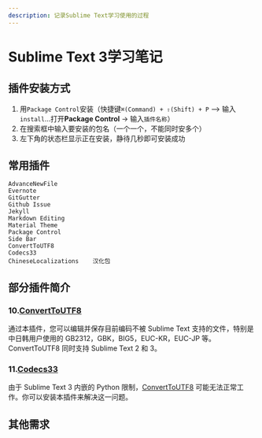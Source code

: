 ```yaml
---
description: 记录Sublime Text学习使用的过程
---
```


# Sublime Text 3学习笔记

## 插件安装方式

1. 用`Package Control`安装（快捷键`⌘(Command) + ⇧(Shift) + P` –&gt; 输入 `install`…打开**Package Control** -&gt; 输入`插件名称`）
2. 在搜索框中输入要安装的包名（一个一个，不能同时安多个）
3. 左下角的状态栏显示正在安装，静待几秒即可安装成功

## 常用插件

```text
AdvanceNewFile
Evernote
GitGutter
Github Issue
Jekyll
Markdown Editing
Material Theme
Package Control
Side Bar
ConvertToUTF8
Codecs33
ChineseLocalizations    汉化包
```

## 部分插件简介

### 10.[ConvertToUTF8](https://github.com/seanliang/ConvertToUTF8/blob/master/README.zh_CN.md)

通过本插件，您可以编辑并保存目前编码不被 Sublime Text 支持的文件，特别是中日韩用户使用的 GB2312，GBK，BIG5，EUC-KR，EUC-JP 等。ConvertToUTF8 同时支持 Sublime Text 2 和 3。

### 11.[Codecs33](https://github.com/seanliang/Codecs33/blob/master/README.zh_CN.md)

由于 Sublime Text 3 内嵌的 Python 限制，[ConvertToUTF8](https://github.com/seanliang/ConvertToUTF8) 可能无法正常工作。你可以安装本插件来解决这一问题。







## 其他需求



